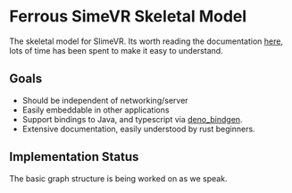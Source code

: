 # Ferrous SimeVR Skeletal Model

The skeletal model for SlimeVR. Its worth reading the documentation [here][docs],
lots of time has been spent to make it easy to understand.

## Goals
* Should be independent of networking/server
* Easily embeddable in other applications
* Support bindings to Java, and typescript via [deno_bindgen].
* Extensive documentation, easily understood by rust beginners.

## Implementation Status
The basic graph structure is being worked on as we speak.

[docs]: https://thebutlah.github.io/ferrous_slimevr/skeletal_model/
[deno_bindgen]: https://github.com/denoland/deno_bindgen
